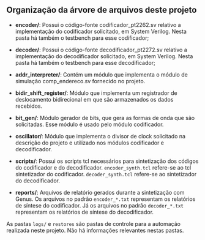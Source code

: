 ## Organização da árvore de arquivos deste projeto

* **encoder/**: Possui o código-fonte codificador_pt2262.sv relativo a implementação do codificador solicitado, em System Verilog. Nesta pasta há também o testbench para esse codificador;

* **decoder/**: Possui o código-fonte decodificador_pt2272.sv relativo a implementação do decodificador solicitado, em System Verilog. Nesta pasta há também o testbench para esse decodificador;

* **addr_interpreter/**: Contém um módulo que implementa o módulo de simulação comp_endereco.sv fornecido no projeto.
* **bidir_shift_register/**: Módulo que implementa um registrador de deslocamento bidirecional em que são armazenados os dados recebidos.
* **bit_gen/**: Módulo gerador de bits, que gera as formas de onda que são solicitadas. Esse módulo é usado pelo módulo codificador.
* **oscillator/**: Módulo que implementa o divisor de clock solicitado na descrição do projeto e utilizado nos módulos codificador e decodificador.
* **scripts/**: Possui os scripts tcl necessários para sintetização dos códigos do codificador e do decodificador. `encoder_synth.tcl` refere-se ao tcl sintetizador do codificador. `decoder_synth.tcl` refere-se ao sintetizador do decodificador. 
* **reports/**: Arquivos de relatório gerados durante a sintetização com Genus. Os arquivos no padrão `encoder_*.txt` representam os relatórios de síntese do codificador. Já os arquivos no padrão  `decoder_*.txt` representam os relatórios de síntese do decodificador.

As pastas `logs/` e `restores` são pastas de controle para a automação realizada neste projeto. Não há informações relevantes nestas pastas. 